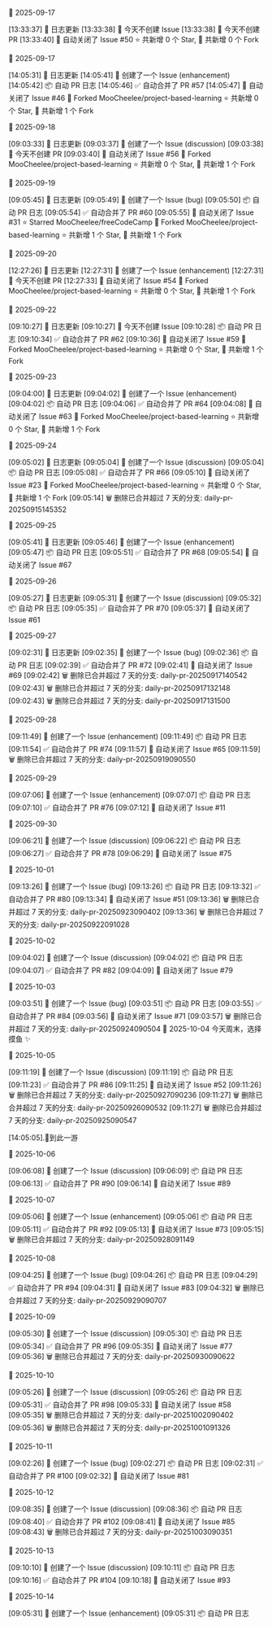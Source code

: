 🌙 2025-09-17

[13:33:37] 🌱 日志更新
[13:33:38] 🌿 今天不创建 Issue
[13:33:38] 🌿 今天不创建 PR
[13:33:40] 🚫 自动关闭了 Issue #50
⭐ 共新增 0 个 Star, 🍴 共新增 0 个 Fork

🌙 2025-09-17

[14:05:31] 🌱 日志更新
[14:05:41] 📝 创建了一个 Issue (enhancement)
[14:05:42] 📦 自动 PR 日志
[14:05:46] ✅ 自动合并了 PR #57
[14:05:47] 🚫 自动关闭了 Issue #46
🍴 Forked MooCheelee/project-based-learning
⭐ 共新增 0 个 Star, 🍴 共新增 1 个 Fork

🌙 2025-09-18

[09:03:33] 🌱 日志更新
[09:03:37] 📝 创建了一个 Issue (discussion)
[09:03:38] 🌿 今天不创建 PR
[09:03:40] 🚫 自动关闭了 Issue #56
🍴 Forked MooCheelee/project-based-learning
⭐ 共新增 0 个 Star, 🍴 共新增 1 个 Fork

🌙 2025-09-19

[09:05:45] 🌱 日志更新
[09:05:49] 📝 创建了一个 Issue (bug)
[09:05:50] 📦 自动 PR 日志
[09:05:54] ✅ 自动合并了 PR #60
[09:05:55] 🚫 自动关闭了 Issue #31
⭐ Starred MooCheelee/freeCodeCamp
🍴 Forked MooCheelee/project-based-learning
⭐ 共新增 1 个 Star, 🍴 共新增 1 个 Fork

🌙 2025-09-20

[12:27:26] 🌱 日志更新
[12:27:31] 📝 创建了一个 Issue (enhancement)
[12:27:31] 🌿 今天不创建 PR
[12:27:33] 🚫 自动关闭了 Issue #54
🍴 Forked MooCheelee/project-based-learning
⭐ 共新增 0 个 Star, 🍴 共新增 1 个 Fork

🌙 2025-09-22

[09:10:27] 🌱 日志更新
[09:10:27] 🌿 今天不创建 Issue
[09:10:28] 📦 自动 PR 日志
[09:10:34] ✅ 自动合并了 PR #62
[09:10:36] 🚫 自动关闭了 Issue #59
🍴 Forked MooCheelee/project-based-learning
⭐ 共新增 0 个 Star, 🍴 共新增 1 个 Fork

🌙 2025-09-23

[09:04:00] 🌱 日志更新
[09:04:02] 📝 创建了一个 Issue (enhancement)
[09:04:02] 📦 自动 PR 日志
[09:04:06] ✅ 自动合并了 PR #64
[09:04:08] 🚫 自动关闭了 Issue #63
🍴 Forked MooCheelee/project-based-learning
⭐ 共新增 0 个 Star, 🍴 共新增 1 个 Fork

🌙 2025-09-24

[09:05:02] 🌱 日志更新
[09:05:04] 📝 创建了一个 Issue (discussion)
[09:05:04] 📦 自动 PR 日志
[09:05:08] ✅ 自动合并了 PR #66
[09:05:10] 🚫 自动关闭了 Issue #23
🍴 Forked MooCheelee/project-based-learning
⭐ 共新增 0 个 Star, 🍴 共新增 1 个 Fork
[09:05:14] 🗑️ 删除已合并超过 7 天的分支: daily-pr-20250915145352

🌙 2025-09-25

[09:05:41] 🌱 日志更新
[09:05:46] 📝 创建了一个 Issue (enhancement)
[09:05:47] 📦 自动 PR 日志
[09:05:51] ✅ 自动合并了 PR #68
[09:05:54] 🚫 自动关闭了 Issue #67

🌙 2025-09-26

[09:05:27] 🌱 日志更新
[09:05:31] 📝 创建了一个 Issue (discussion)
[09:05:32] 📦 自动 PR 日志
[09:05:35] ✅ 自动合并了 PR #70
[09:05:37] 🚫 自动关闭了 Issue #61

🌙 2025-09-27

[09:02:31] 🌱 日志更新
[09:02:35] 📝 创建了一个 Issue (bug)
[09:02:36] 📦 自动 PR 日志
[09:02:39] ✅ 自动合并了 PR #72
[09:02:41] 🚫 自动关闭了 Issue #69
[09:02:42] 🗑️ 删除已合并超过 7 天的分支: daily-pr-20250917140542
[09:02:43] 🗑️ 删除已合并超过 7 天的分支: daily-pr-20250917132148
[09:02:43] 🗑️ 删除已合并超过 7 天的分支: daily-pr-20250917131500

🌙 2025-09-28

[09:11:49] 📝 创建了一个 Issue (enhancement)
[09:11:49] 📦 自动 PR 日志
[09:11:54] ✅ 自动合并了 PR #74
[09:11:57] 🚫 自动关闭了 Issue #65
[09:11:59] 🗑️ 删除已合并超过 7 天的分支: daily-pr-20250919090550

🌙 2025-09-29

[09:07:06] 📝 创建了一个 Issue (enhancement)
[09:07:07] 📦 自动 PR 日志
[09:07:10] ✅ 自动合并了 PR #76
[09:07:12] 🚫 自动关闭了 Issue #11

🌙 2025-09-30

[09:06:21] 📝 创建了一个 Issue (discussion)
[09:06:22] 📦 自动 PR 日志
[09:06:27] ✅ 自动合并了 PR #78
[09:06:29] 🚫 自动关闭了 Issue #75

🌙 2025-10-01

[09:13:26] 📝 创建了一个 Issue (bug)
[09:13:26] 📦 自动 PR 日志
[09:13:32] ✅ 自动合并了 PR #80
[09:13:34] 🚫 自动关闭了 Issue #51
[09:13:36] 🗑️ 删除已合并超过 7 天的分支: daily-pr-20250923090402
[09:13:36] 🗑️ 删除已合并超过 7 天的分支: daily-pr-20250922091028

🌙 2025-10-02

[09:04:02] 📝 创建了一个 Issue (discussion)
[09:04:02] 📦 自动 PR 日志
[09:04:07] ✅ 自动合并了 PR #82
[09:04:09] 🚫 自动关闭了 Issue #79

🌙 2025-10-03

[09:03:51] 📝 创建了一个 Issue (bug)
[09:03:51] 📦 自动 PR 日志
[09:03:55] ✅ 自动合并了 PR #84
[09:03:56] 🚫 自动关闭了 Issue #71
[09:03:57] 🗑️ 删除已合并超过 7 天的分支: daily-pr-20250924090504
🌙 2025-10-04 今天周末，选择摸鱼 ✨

🌙 2025-10-05

[09:11:19] 📝 创建了一个 Issue (discussion)
[09:11:19] 📦 自动 PR 日志
[09:11:23] ✅ 自动合并了 PR #86
[09:11:25] 🚫 自动关闭了 Issue #52
[09:11:26] 🗑️ 删除已合并超过 7 天的分支: daily-pr-20250927090236
[09:11:27] 🗑️ 删除已合并超过 7 天的分支: daily-pr-20250926090532
[09:11:27] 🗑️ 删除已合并超过 7 天的分支: daily-pr-20250925090547

[14:05:05].🤖到此一游

🌙 2025-10-06

[09:06:08] 📝 创建了一个 Issue (discussion)
[09:06:09] 📦 自动 PR 日志
[09:06:13] ✅ 自动合并了 PR #90
[09:06:14] 🚫 自动关闭了 Issue #89

🌙 2025-10-07

[09:05:06] 📝 创建了一个 Issue (enhancement)
[09:05:06] 📦 自动 PR 日志
[09:05:11] ✅ 自动合并了 PR #92
[09:05:13] 🚫 自动关闭了 Issue #73
[09:05:15] 🗑️ 删除已合并超过 7 天的分支: daily-pr-20250928091149

🌙 2025-10-08

[09:04:25] 📝 创建了一个 Issue (bug)
[09:04:26] 📦 自动 PR 日志
[09:04:29] ✅ 自动合并了 PR #94
[09:04:31] 🚫 自动关闭了 Issue #83
[09:04:32] 🗑️ 删除已合并超过 7 天的分支: daily-pr-20250929090707

🌙 2025-10-09

[09:05:30] 📝 创建了一个 Issue (discussion)
[09:05:30] 📦 自动 PR 日志
[09:05:34] ✅ 自动合并了 PR #96
[09:05:35] 🚫 自动关闭了 Issue #77
[09:05:36] 🗑️ 删除已合并超过 7 天的分支: daily-pr-20250930090622

🌙 2025-10-10

[09:05:26] 📝 创建了一个 Issue (discussion)
[09:05:26] 📦 自动 PR 日志
[09:05:31] ✅ 自动合并了 PR #98
[09:05:33] 🚫 自动关闭了 Issue #58
[09:05:35] 🗑️ 删除已合并超过 7 天的分支: daily-pr-20251002090402
[09:05:36] 🗑️ 删除已合并超过 7 天的分支: daily-pr-20251001091326

🌙 2025-10-11

[09:02:26] 📝 创建了一个 Issue (bug)
[09:02:27] 📦 自动 PR 日志
[09:02:31] ✅ 自动合并了 PR #100
[09:02:32] 🚫 自动关闭了 Issue #81

🌙 2025-10-12

[09:08:35] 📝 创建了一个 Issue (discussion)
[09:08:36] 📦 自动 PR 日志
[09:08:40] ✅ 自动合并了 PR #102
[09:08:41] 🚫 自动关闭了 Issue #85
[09:08:43] 🗑️ 删除已合并超过 7 天的分支: daily-pr-20251003090351

🌙 2025-10-13

[09:10:10] 📝 创建了一个 Issue (discussion)
[09:10:11] 📦 自动 PR 日志
[09:10:16] ✅ 自动合并了 PR #104
[09:10:18] 🚫 自动关闭了 Issue #93

🌙 2025-10-14

[09:05:31] 📝 创建了一个 Issue (enhancement)
[09:05:31] 📦 自动 PR 日志
